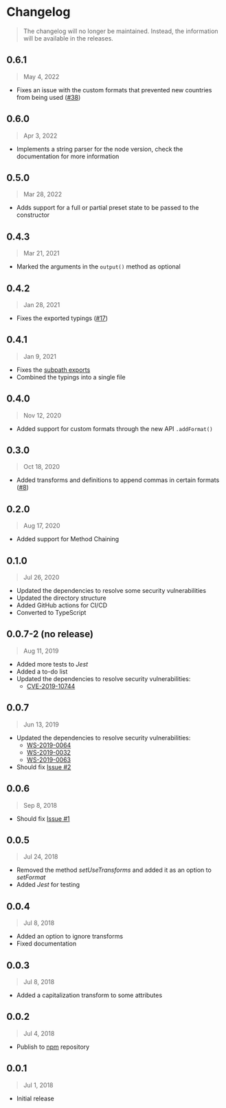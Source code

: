 # Changelog

> The changelog will no longer be maintained. Instead, the information will be available in the releases.

## 0.6.1

> May 4, 2022

- Fixes an issue with the custom formats that prevented new countries from being
  used ([#38](https://github.com/joaocarmo/i18n-postal-address/issues/38))

## 0.6.0

> Apr 3, 2022

- Implements a string parser for the node version, check the documentation for
  more information

## 0.5.0

> Mar 28, 2022

- Adds support for a full or partial preset state to be passed to the
  constructor

## 0.4.3

> Mar 21, 2021

- Marked the arguments in the `output()` method as optional

## 0.4.2

> Jan 28, 2021

- Fixes the exported typings ([#17](https://github.com/joaocarmo/i18n-postal-address/issues/17))

## 0.4.1

> Jan 9, 2021

- Fixes the [subpath exports](https://nodejs.org/api/packages.html#packages_subpath_exports)
- Combined the typings into a single file

## 0.4.0

> Nov 12, 2020

- Added support for custom formats through the new API `.addFormat()`

## 0.3.0

> Oct 18, 2020

- Added transforms and definitions to append commas in certain formats
  ([#8](https://github.com/joaocarmo/i18n-postal-address/issues/8))

## 0.2.0

> Aug 17, 2020

- Added support for Method Chaining

## 0.1.0

> Jul 26, 2020

- Updated the dependencies to resolve some security vulnerabilities
- Updated the directory structure
- Added GitHub actions for CI/CD
- Converted to TypeScript

## 0.0.7-2 (no release)

> Aug 11, 2019

- Added more tests to _Jest_
- Added a to-do list
- Updated the dependencies to resolve security vulnerabilities:
  - [CVE-2019-10744](https://github.com/lodash/lodash/pull/4336)

## 0.0.7

> Jun 13, 2019

- Updated the dependencies to resolve security vulnerabilities:
  - [WS-2019-0064](https://github.com/wycats/handlebars.js/compare/v4.1.1...v4.1.2)
  - [WS-2019-0032](https://github.com/nodeca/js-yaml/issues/475)
  - [WS-2019-0063](https://github.com/nodeca/js-yaml/pull/480)
- Should fix [Issue \#2](https://github.com/joaocarmo/i18n-postal-address/issues/2)

## 0.0.6

> Sep 8, 2018

- Should fix [Issue \#1](https://github.com/joaocarmo/i18n-postal-address/issues/1)

## 0.0.5

> Jul 24, 2018

- Removed the method _setUseTransforms_ and added it as an option to _setFormat_
- Added _Jest_ for testing

## 0.0.4

> Jul 8, 2018

- Added an option to ignore transforms
- Fixed documentation

## 0.0.3

> Jul 8, 2018

- Added a capitalization transform to some attributes

## 0.0.2

> Jul 4, 2018

- Publish to [npm](https://www.npmjs.com) repository

## 0.0.1

> Jul 1, 2018

- Initial release
